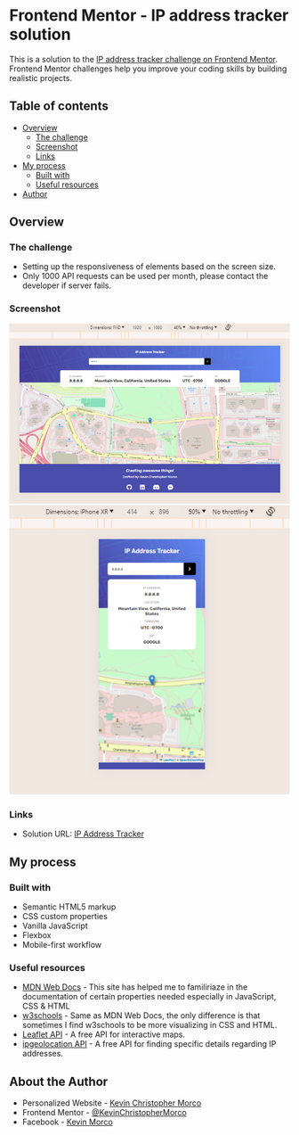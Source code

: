 # Frontend Mentor - IP address tracker solution

This is a solution to the [IP address tracker challenge on Frontend Mentor](https://www.frontendmentor.io/challenges/ip-address-tracker-I8-0yYAH0). Frontend Mentor challenges help you improve your coding skills by building realistic projects. 

## Table of contents

- [Overview](#overview)
  - [The challenge](#the-challenge)
  - [Screenshot](#screenshot)
  - [Links](#links)
- [My process](#my-process)
  - [Built with](#built-with)
  - [Useful resources](#useful-resources)
- [Author](#about-the-author)


## Overview

### The challenge
- Setting up the responsiveness of elements based on the screen size.
- Only 1000 API requests can be used per month, please contact the developer if server fails.

### Screenshot
![FHD view](https://github.com/KevinChristopherMorco/ip-address-tracker/blob/main/assets/screenshot/FHD.png?raw=true)
![Mobile view](https://github.com/KevinChristopherMorco/ip-address-tracker/blob/main/assets/screenshot/Mobile.png?raw=true)


### Links

- Solution URL: [IP Address Tracker](https://github.com/KevinChristopherMorco/ip-address-tracker)

## My process

### Built with

- Semantic HTML5 markup
- CSS custom properties
- Vanilla JavaScript
- Flexbox
- Mobile-first workflow


### Useful resources

- [MDN Web Docs](https://developer.mozilla.org/) - This site has helped me to familiriaze in the documentation of certain properties needed especially in JavaScript, CSS & HTML 
- [w3schools](https://www.w3schools.com/) - Same as MDN Web Docs, the only difference is that sometimes I find w3schools to be more visualizing in CSS and HTML.
- [Leaflet API](https://leafletjs.com/) - A free API for interactive maps.
- [ipgeolocation API](https://ipgeolocation.io/) - A free API for finding specific details regarding IP addresses.


## About the Author

- Personalized Website - [Kevin Christopher Morco](https://kevinchristophermorco.github.io)
- Frontend Mentor - [@KevinChristopherMorco](https://www.frontendmentor.io/profile/KevinChristopherMorco)
- Facebook - [Kevin Morco](https://www.facebook.com/kevin.morco.5)
